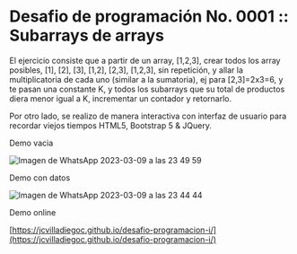 # Desafio de programación No. 0001 :: Subarrays de arrays

El ejercicio consiste que a partir de un array, [1,2,3], crear todos los array posibles, [1], [2], [3], [1,2], [2,3], [1,2,3], sin repetición, y allar la multiplicatoria de cada uno (similar a la sumatoria), ej para [2,3]=2x3=6, y te pasan una constante K, y todos los subarrays que su total de productos diera menor igual a K, incrementar un contador y retornarlo.

Por otro lado, se realizo de manera interactiva con interfaz de usuario para recordar viejos tiempos HTML5, Bootstrap 5 & JQuery.

Demo vacia

![Imagen de WhatsApp 2023-03-09 a las 23 49 59](https://user-images.githubusercontent.com/30032286/224227753-dc16a611-a59f-42ab-b407-b3ad8bb4db64.jpg)

Demo con datos

![Imagen de WhatsApp 2023-03-09 a las 23 44 44](https://user-images.githubusercontent.com/30032286/224227917-7d2931b9-9782-4856-aec5-713b75ac3508.jpg)

Demo online

[https://jcvilladiegoc.github.io/desafio-programacion-i/](https://jcvilladiegoc.github.io/desafio-programacion-i/)
